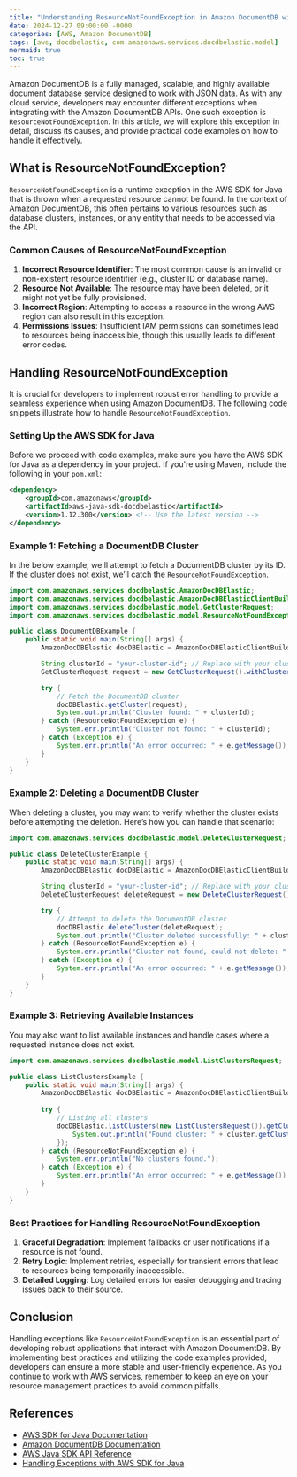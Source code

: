 ```yaml
---
title: "Understanding ResourceNotFoundException in Amazon DocumentDB with Code Examples"
date: 2024-12-27 09:00:00 -0000
categories: [AWS, Amazon DocumentDB]
tags: [aws, docdbelastic, com.amazonaws.services.docdbelastic.model]
mermaid: true
toc: true
---
```



Amazon DocumentDB is a fully managed, scalable, and highly available document database service designed to work with JSON data. As with any cloud service, developers may encounter different exceptions when integrating with the Amazon DocumentDB APIs. One such exception is `ResourceNotFoundException`. In this article, we will explore this exception in detail, discuss its causes, and provide practical code examples on how to handle it effectively.

## What is ResourceNotFoundException?

`ResourceNotFoundException` is a runtime exception in the AWS SDK for Java that is thrown when a requested resource cannot be found. In the context of Amazon DocumentDB, this often pertains to various resources such as database clusters, instances, or any entity that needs to be accessed via the API.

### Common Causes of ResourceNotFoundException

1. **Incorrect Resource Identifier**: The most common cause is an invalid or non-existent resource identifier (e.g., cluster ID or database name).
2. **Resource Not Available**: The resource may have been deleted, or it might not yet be fully provisioned.
3. **Incorrect Region**: Attempting to access a resource in the wrong AWS region can also result in this exception.
4. **Permissions Issues**: Insufficient IAM permissions can sometimes lead to resources being inaccessible, though this usually leads to different error codes.

## Handling ResourceNotFoundException

It is crucial for developers to implement robust error handling to provide a seamless experience when using Amazon DocumentDB. The following code snippets illustrate how to handle `ResourceNotFoundException`.

### Setting Up the AWS SDK for Java

Before we proceed with code examples, make sure you have the AWS SDK for Java as a dependency in your project. If you're using Maven, include the following in your `pom.xml`:

```xml
<dependency>
    <groupId>com.amazonaws</groupId>
    <artifactId>aws-java-sdk-docdbelastic</artifactId>
    <version>1.12.300</version> <!-- Use the latest version -->
</dependency>
```

### Example 1: Fetching a DocumentDB Cluster

In the below example, we'll attempt to fetch a DocumentDB cluster by its ID. If the cluster does not exist, we’ll catch the `ResourceNotFoundException`.

```java
import com.amazonaws.services.docdbelastic.AmazonDocDBElastic;
import com.amazonaws.services.docdbelastic.AmazonDocDBElasticClientBuilder;
import com.amazonaws.services.docdbelastic.model.GetClusterRequest;
import com.amazonaws.services.docdbelastic.model.ResourceNotFoundException;

public class DocumentDBExample {
    public static void main(String[] args) {
        AmazonDocDBElastic docDBElastic = AmazonDocDBElasticClientBuilder.defaultClient();

        String clusterId = "your-cluster-id"; // Replace with your cluster ID
        GetClusterRequest request = new GetClusterRequest().withClusterId(clusterId);

        try {
            // Fetch the DocumentDB cluster
            docDBElastic.getCluster(request);
            System.out.println("Cluster found: " + clusterId);
        } catch (ResourceNotFoundException e) {
            System.err.println("Cluster not found: " + clusterId);
        } catch (Exception e) {
            System.err.println("An error occurred: " + e.getMessage());
        }
    }
}
```

### Example 2: Deleting a DocumentDB Cluster

When deleting a cluster, you may want to verify whether the cluster exists before attempting the deletion. Here’s how you can handle that scenario:

```java
import com.amazonaws.services.docdbelastic.model.DeleteClusterRequest;

public class DeleteClusterExample {
    public static void main(String[] args) {
        AmazonDocDBElastic docDBElastic = AmazonDocDBElasticClientBuilder.defaultClient();

        String clusterId = "your-cluster-id"; // Replace with your cluster ID
        DeleteClusterRequest deleteRequest = new DeleteClusterRequest().withClusterId(clusterId);

        try {
            // Attempt to delete the DocumentDB cluster
            docDBElastic.deleteCluster(deleteRequest);
            System.out.println("Cluster deleted successfully: " + clusterId);
        } catch (ResourceNotFoundException e) {
            System.err.println("Cluster not found, could not delete: " + clusterId);
        } catch (Exception e) {
            System.err.println("An error occurred: " + e.getMessage());
        }
    }
}
```

### Example 3: Retrieving Available Instances

You may also want to list available instances and handle cases where a requested instance does not exist.

```java
import com.amazonaws.services.docdbelastic.model.ListClustersRequest;

public class ListClustersExample {
    public static void main(String[] args) {
        AmazonDocDBElastic docDBElastic = AmazonDocDBElasticClientBuilder.defaultClient();
       
        try {
            // Listing all clusters
            docDBElastic.listClusters(new ListClustersRequest()).getClusters().forEach(cluster -> {
                System.out.println("Found cluster: " + cluster.getClusterId());
            });
        } catch (ResourceNotFoundException e) {
            System.err.println("No clusters found.");
        } catch (Exception e) {
            System.err.println("An error occurred: " + e.getMessage());
        }
    }
}
```

### Best Practices for Handling ResourceNotFoundException

1. **Graceful Degradation**: Implement fallbacks or user notifications if a resource is not found.
2. **Retry Logic**: Implement retries, especially for transient errors that lead to resources being temporarily inaccessible.
3. **Detailed Logging**: Log detailed errors for easier debugging and tracing issues back to their source.

## Conclusion

Handling exceptions like `ResourceNotFoundException` is an essential part of developing robust applications that interact with Amazon DocumentDB. By implementing best practices and utilizing the code examples provided, developers can ensure a more stable and user-friendly experience. As you continue to work with AWS services, remember to keep an eye on your resource management practices to avoid common pitfalls.

## References

- [AWS SDK for Java Documentation](https://docs.aws.amazon.com/sdk-for-java/v1/developer-guide/home.html)
- [Amazon DocumentDB Documentation](https://docs.aws.amazon.com/documentdb/latest/developerguide/what-is.html)
- [AWS Java SDK API Reference](https://docs.aws.amazon.com/AWSJavaSDK/latest/javadoc/)
- [Handling Exceptions with AWS SDK for Java](https://docs.aws.amazon.com/sdk-for-java/v1/developer-guide/exception-handling.html)
